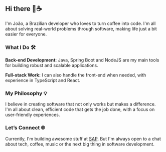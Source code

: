 ## Hi there 👋☕
I'm João, a Brazilian developer who loves to turn coffee into code. I'm all about solving real-world problems through software, making life just a bit easier for everyone.

### What I Do 🛠️
**Back-end Development:** Java, Spring Boot and NodeJS are my main tools for building robust and scalable applications.

**Full-stack Work:** I can also handle the front-end when needed, with experience in TypeScript and React.

### My Philosophy 💡
I believe in creating software that not only works but makes a difference. I'm all about clean, efficient code that gets the job done, with a focus on user-friendly experiences.

### Let’s Connect 🌐
Currently, I'm building awesome stuff at  [SAP](https://sap.com/). But I'm always open to a chat about tech, coffee, music or the next big thing in software development.

